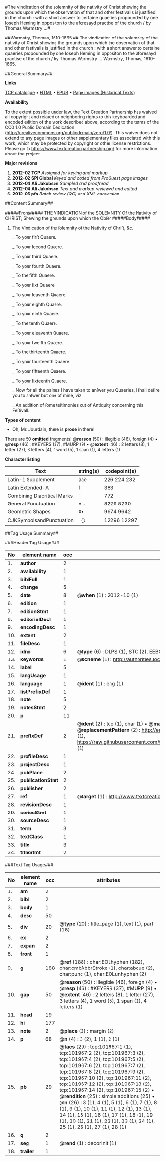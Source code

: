 #The vindication of the solemnity of the nativity of Christ shewing the grounds upon which the observation of that and other festivalls is justified in the church : with a short answer to certaine quaeries propounded by one Ioseph Heming in oppositon to the aforesayd practise of the church / by Thomas Warmstry ...#

##Warmstry, Thomas, 1610-1665.##
The vindication of the solemnity of the nativity of Christ shewing the grounds upon which the observation of that and other festivalls is justified in the church : with a short answer to certaine quaeries propounded by one Ioseph Heming in oppositon to the aforesayd practise of the church / by Thomas Warmstry ...
Warmstry, Thomas, 1610-1665.

##General Summary##

**Links**

[TCP catalogue](http://www.ota.ox.ac.uk/tcp/)  • 
[HTML](http://tei.it.ox.ac.uk/tcp/Texts-HTML/free/A67/A67639.html)  • 
[EPUB](http://tei.it.ox.ac.uk/tcp/Texts-EPUB/free/A67/A67639.epub) • 
[Page images (Historical Texts)](https://historicaltexts.jisc.ac.uk/eebo-13803618e)

**Availability**

To the extent possible under law, the Text Creation Partnership has waived all copyright and related or neighboring rights to this keyboarded and encoded edition of the work described above, according to the terms of the CC0 1.0 Public Domain Dedication (http://creativecommons.org/publicdomain/zero/1.0/). This waiver does not extend to any page images or other supplementary files associated with this work, which may be protected by copyright or other license restrictions. Please go to https://www.textcreationpartnership.org/ for more information about the project.

**Major revisions**

1. __2012-02__ __TCP__ *Assigned for keying and markup*
1. __2012-02__ __SPi Global__ *Keyed and coded from ProQuest page images*
1. __2012-04__ __Ali Jakobson__ *Sampled and proofread*
1. __2012-04__ __Ali Jakobson__ *Text and markup reviewed and edited*
1. __2012-05__ __pfs__ *Batch review (QC) and XML conversion*

##Content Summary##

#####Front#####
THE VINDICATION of the SOLEMNITY Of the Nativity of CHRIST; Shewing the grounds upon which the Obſer
#####Body#####

1. The Vindication of the ſolemnity of the Nativity of Chriſt, &c.

    _ To your firſt Quaere.

    _ To your ſecond Quaere.

    _ To your third Quaere.

    _ To your fourth Quaere.

    _ To the fifth Quaere.

    _ To your ſixt Quaere.

    _ To your ſeaventh Quaere.

    _ To your eighth Quaere.

    _ To your ninth Quaere.

    _ To the tenth Quaere.

    _ To your eleaventh Quaere.

    _ To your twelfth Quaere.

    _ To the thirteenth Quaere.

    _ To your fourteenth Quaere.

    _ To your fifteenth Quaere.

    _ To your ſixteenth Quaere.

    _ Now for all the paines I have taken to anſwer you Quaeries, I ſhall deſire you to anſwer but one of mine, viz.

    _ An addition of ſome teſtimonies out of Antiquity concerning this Feſtivall.

**Types of content**

  * Oh, Mr. Jourdain, there is **prose** in there!

There are 50 **omitted** fragments! 
 @__reason__ (50) : illegible (46), foreign (4)  •  @__resp__ (46) : #KEYERS (37), #MURP (9)  •  @__extent__ (46) : 2 letters (8), 1 letter (27), 3 letters (4), 1 word (5), 1 span (1), 4 letters (1)

**Character listing**


|Text|string(s)|codepoint(s)|
|---|---|---|
|Latin-1 Supplement|âàè|226 224 232|
|Latin Extended-A|ſ|383|
|Combining             Diacritical Marks|̄|772|
|General Punctuation|•…|8226 8230|
|Geometric Shapes|◊▪|9674 9642|
|CJKSymbolsandPunctuation|〈〉|12296 12297|

##Tag Usage Summary##

###Header Tag Usage###

|No|element name|occ|attributes|
|---|---|---|---|
|1.|__author__|2||
|2.|__availability__|1||
|3.|__biblFull__|1||
|4.|__change__|5||
|5.|__date__|8| @__when__ (1) : 2012-10 (1)|
|6.|__edition__|1||
|7.|__editionStmt__|1||
|8.|__editorialDecl__|1||
|9.|__encodingDesc__|1||
|10.|__extent__|2||
|11.|__fileDesc__|1||
|12.|__idno__|6| @__type__ (6) : DLPS (1), STC (2), EEBO-CITATION (1), OCLC (1), VID (1)|
|13.|__keywords__|1| @__scheme__ (1) : http://authorities.loc.gov/ (1)|
|14.|__label__|5||
|15.|__langUsage__|1||
|16.|__language__|1| @__ident__ (1) : eng (1)|
|17.|__listPrefixDef__|1||
|18.|__note__|5||
|19.|__notesStmt__|2||
|20.|__p__|11||
|21.|__prefixDef__|2| @__ident__ (2) : tcp (1), char (1)  •  @__matchPattern__ (2) : ([0-9\-]+):([0-9IVX]+) (1), (.+) (1)  •  @__replacementPattern__ (2) : http://eebo.chadwyck.com/downloadtiff?vid=$1&page=$2 (1), https://raw.githubusercontent.com/textcreationpartnership/Texts/master/tcpchars.xml#$1 (1)|
|22.|__profileDesc__|1||
|23.|__projectDesc__|1||
|24.|__pubPlace__|2||
|25.|__publicationStmt__|2||
|26.|__publisher__|2||
|27.|__ref__|1| @__target__ (1) : http://www.textcreationpartnership.org/docs/. (1)|
|28.|__revisionDesc__|1||
|29.|__seriesStmt__|1||
|30.|__sourceDesc__|1||
|31.|__term__|3||
|32.|__textClass__|1||
|33.|__title__|3||
|34.|__titleStmt__|2||


###Text Tag Usage###

|No|element name|occ|attributes|
|---|---|---|---|
|1.|__am__|2||
|2.|__bibl__|2||
|3.|__body__|1||
|4.|__desc__|50||
|5.|__div__|20| @__type__ (20) : title_page (1), text (1), part (18)|
|6.|__ex__|2||
|7.|__expan__|2||
|8.|__front__|1||
|9.|__g__|188| @__ref__ (188) : char:EOLhyphen (182), char:cmbAbbrStroke (1), char:abque (2), char:punc (1), char:EOLunhyphen (2)|
|10.|__gap__|50| @__reason__ (50) : illegible (46), foreign (4)  •  @__resp__ (46) : #KEYERS (37), #MURP (9)  •  @__extent__ (46) : 2 letters (8), 1 letter (27), 3 letters (4), 1 word (5), 1 span (1), 4 letters (1)|
|11.|__head__|19||
|12.|__hi__|177||
|13.|__note__|2| @__place__ (2) : margin (2)|
|14.|__p__|68| @__n__ (4) : 3 (2), 1 (1), 2 (1)|
|15.|__pb__|29| @__facs__ (29) : tcp:101967:1 (1), tcp:101967:2 (2), tcp:101967:3 (2), tcp:101967:4 (2), tcp:101967:5 (2), tcp:101967:6 (2), tcp:101967:7 (2), tcp:101967:8 (2), tcp:101967:9 (2), tcp:101967:10 (2), tcp:101967:11 (2), tcp:101967:12 (2), tcp:101967:13 (2), tcp:101967:14 (2), tcp:101967:15 (2)  •  @__rendition__ (25) : simple:additions (25)  •  @__n__ (26) : 3 (1), 4 (1), 5 (1), 6 (1), 7 (1), 8 (1), 9 (1), 10 (1), 11 (1), 12 (1), 13 (1), 14 (1), 15 (1), 16 (1), 17 (1), 18 (1), 19 (1), 20 (1), 21 (1), 22 (1), 23 (1), 24 (1), 25 (1), 26 (1), 27 (1), 28 (1)|
|16.|__q__|2||
|17.|__seg__|1| @__rend__ (1) : decorInit (1)|
|18.|__trailer__|1||
